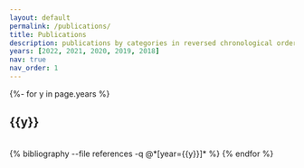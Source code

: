 ```yaml
---
layout: default
permalink: /publications/
title: Publications
description: publications by categories in reversed chronological order. generated by jekyll-scholar.
years: [2022, 2021, 2020, 2019, 2018]
nav: true
nav_order: 1
---
```

<!-- _pages/publications.md -->
<div class="publications">
{%- for y in page.years %}
  <h2 class="year">{{y}}</h2>
  <br>
  {% bibliography --file references -q @*[year={{y}}]* %}
{% endfor %}

</div>
